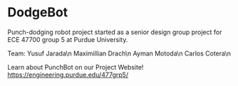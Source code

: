 # DodgeBot
Punch-dodging robot project started as a senior design group project for ECE 47700 group 5 at Purdue University.

Team:
Yusuf Jarada\n
Maximillian Drach\n
Ayman Motoda\n
Carlos Cotera\n

Learn about PunchBot on our Project Website!
https://engineering.purdue.edu/477grp5/
